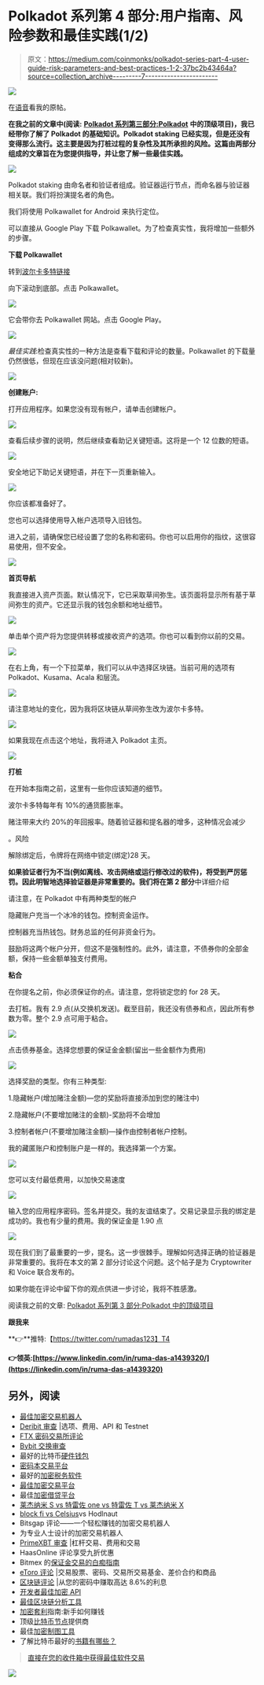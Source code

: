 # Polkadot 系列第 4 部分:用户指南、风险参数和最佳实践(1/2)

> 原文：<https://medium.com/coinmonks/polkadot-series-part-4-user-guide-risk-parameters-and-best-practices-1-2-37bc2b43464a?source=collection_archive---------7----------------------->

![](img/697c86e6e760d055808ea64b6759c27c.png)

在[语音](https://www.voice.com/post/@tulip/polkadot-series-part-4-user-guide-risk-parameters-and-best-practices-12-1605797528-1)看我的原帖。

**在我之前的文章中(阅读:** [**Polkadot 系列第三部分:Polkadot**](https://tulip311bit.medium.com/polkadot-series-part-3-top-projects-in-polkadot-1269df1dc173) **中的顶级项目)，我已经带你了解了 Polkadot 的基础知识。Polkadot staking 已经实现，但是还没有变得那么流行。这主要是因为打桩过程的复杂性及其所承担的风险。这篇由两部分组成的文章旨在为您提供指导，并让您了解一些最佳实践。**

![](img/06ba96e5cf48da7b096396bae9d8c436.png)

Polkadot staking 由命名者和验证者组成。验证器运行节点，而命名器与验证器相关联。我们将扮演提名者的角色。

我们将使用 Polkawallet for Android 来执行定位。

可以直接从 Google Play 下载 Polkawallet。为了检查真实性，我将增加一些额外的步骤。

**下载 Polkawallet**

转到[波尔卡多特链接](https://polkadot.network/build)

向下滚动到底部。点击 Polkawallet。

![](img/b2cc1a41b640e4bac85ae4b069fb0199.png)

它会带你去 Polkawallet 网站。点击 Google Play。

![](img/4c65dd6cac9e8314b03388d4abe7176a.png)

*最佳实践*:检查真实性的一种方法是查看下载和评论的数量。Polkawallet 的下载量仍然很低，但现在应该没问题(相对较新)。

![](img/7b6d590eae6a9a03fb2614ac1af6df5d.png)

**创建账户:**

打开应用程序。如果您没有现有帐户，请单击创建帐户。

![](img/e7e2f9b3750ae813a8d033bd9e3cae95.png)

查看后续步骤的说明，然后继续查看助记关键短语。这将是一个 12 位数的短语。

![](img/c00c348d0b122fb292b7054f6238dece.png)

安全地记下助记关键短语，并在下一页重新输入。

![](img/1010bf79e582609f5423a4ca334c14b3.png)

你应该都准备好了。

您也可以选择使用导入帐户选项导入旧钱包。

进入之前，请确保您已经设置了您的名称和密码。你也可以启用你的指纹，这很容易使用，但不安全。

![](img/34e140168a6c52bac66c3639cdcfcd6e.png)

**首页导航**

我直接进入资产页面。默认情况下，它已采取草间弥生。该页面将显示所有基于草间弥生的资产。它还显示我的钱包余额和地址细节。

![](img/e86b3b2a03ec1dcbe8bfc138fa517f18.png)

单击单个资产将为您提供转移或接收资产的选项。你也可以看到你以前的交易。

![](img/f3657c515db238c15d5c79beb1496878.png)

在右上角，有一个下拉菜单，我们可以从中选择区块链。当前可用的选项有 Polkadot、Kusama、Acala 和层流。

![](img/610ca0e30daf692e127ca4ecc83d0f62.png)

请注意地址的变化，因为我将区块链从草间弥生改为波尔卡多特。

![](img/14bc1118faf17b6920eb4cca1414552c.png)

如果我现在点击这个地址，我将进入 Polkadot 主页。

![](img/226e1c521a31c43772cc2e1dbec466ea.png)

**打桩**

在开始本指南之前，这里有一些你应该知道的细节。

波尔卡多特每年有 10%的通货膨胀率。

赌注带来大约 20%的年回报率。随着验证器和提名器的增多，这种情况会减少

。风险

解除绑定后，令牌将在网络中锁定(绑定)28 天。

**如果验证者行为不当(例如离线、攻击网络或运行修改过的软件)，将受到严厉惩罚。因此明智地选择验证器是非常重要的。我们将在第 2 部分**中详细介绍

请注意，在 Polkadot 中有两种类型的帐户

隐藏账户充当一个冰冷的钱包。控制资金运作。

控制器充当热钱包。财务总监的任何非资金行为。

鼓励将这两个帐户分开，但这不是强制性的。此外，请注意，不债券你的全部金额，保持一些金额单独支付费用。

**粘合**

在你提名之前，你必须保证你的点。请注意，您将锁定您的 for 28 天。

去打桩。我有 2.9 点(从交换机发送)。截至目前，我还没有债券和点，因此所有参数为零。整个 2.9 点可用于粘合。

![](img/097a60c381c2a573bf6053a389687131.png)

点击债券基金。选择您想要的保证金金额(留出一些金额作为费用)

![](img/13331603ec7ca3bafc1b65615b0b9d23.png)

选择奖励的类型。你有三种类型:

1.隐藏帐户(增加赌注金额)—您的奖励将直接添加到您的赌注中)

2.隐藏帐户(不要增加赌注的金额)-奖励将不会增加

3.控制者帐户(不要增加赌注金额)—操作由控制者帐户控制。

我的藏匿账户和控制账户是一样的。我选择第一个方案。

![](img/ab2430075bf2941b343f9386a83c6e24.png)

您可以支付最低费用，以加快交易速度

![](img/78f826f666d2e32fed40d0fc9754aec4.png)

输入您的应用程序密码。签名并提交。我的友谊结束了。交易记录显示我的绑定是成功的。我也有少量的费用。我的保证金是 1.90 点

![](img/dc27417dd5f888c7f7f7f52029ac0fc3.png)

现在我们到了最重要的一步，提名。这一步很棘手。理解如何选择正确的验证器是非常重要的。我将在本文的第 2 部分讨论这个问题。这个帖子是为 Cryptowriter 和 Voice 联合发布的。

如果你能在评论中留下你的观点供进一步讨论，我将不胜感激。

阅读我之前的文章: [](https://voice.com/post/@tulip/polkadot-series-part-2-what-polkadot-offers-to-its-ecosystem-projects-1605205302-1) [Polkadot 系列第 3 部分:Polkadot 中的顶级项目](https://tulip311bit.medium.com/polkadot-series-part-3-top-projects-in-polkadot-1269df1dc173)

**跟我来**

**👉**推特:【https://twitter.com/rumadas123】T4

**👉领英:[https://www.linkedin.com/in/ruma-das-a1439320/](https://linkedin.com/in/ruma-das-a1439320)**

## 另外，阅读

*   [最佳加密交易机器人](/coinmonks/whats-the-best-crypto-trading-bot-in-2020-top-8-bitcoin-trading-bot-c16adeb13317)
*   [Deribit 审查](/coinmonks/deribit-review-options-fees-apis-and-testnet-2ca16c4bbdb2) |选项、费用、API 和 Testnet
*   [FTX 密码交易所评论](/coinmonks/ftx-crypto-exchange-review-53664ac1198f)
*   [Bybit 交换审查](/coinmonks/bybit-exchange-review-dbd570019b71)
*   最好的比特币[硬件钱包](/coinmonks/the-best-cryptocurrency-hardware-wallets-of-2020-e28b1c124069?source=friends_link&sk=324dd9ff8556ab578d71e7ad7658ad7c)
*   [密码本交易平台](/coinmonks/top-10-crypto-copy-trading-platforms-for-beginners-d0c37c7d698c)
*   最好的[加密税务软件](/coinmonks/best-crypto-tax-tool-for-my-money-72d4b430816b)
*   [最佳加密交易平台](/coinmonks/the-best-crypto-trading-platforms-in-2020-the-definitive-guide-updated-c72f8b874555)
*   最佳[加密借贷平台](/coinmonks/top-5-crypto-lending-platforms-in-2020-that-you-need-to-know-a1b675cec3fa)
*   [莱杰纳米 S vs 特雷佐 one vs 特雷佐 T vs 莱杰纳米 X](https://blog.coincodecap.com/ledger-nano-s-vs-trezor-one-ledger-nano-x-trezor-t)
*   [block fi vs Celsius](/coinmonks/blockfi-vs-celsius-vs-hodlnaut-8a1cc8c26630)vs Hodlnaut
*   Bitsgap 评论——一个轻松赚钱的加密交易机器人
*   为专业人士设计的加密交易机器人
*   [PrimeXBT 审查](/coinmonks/primexbt-review-88e0815be858) |杠杆交易、费用和交易
*   HaasOnline 评论享受九折优惠
*   Bitmex 的[保证金交易的白痴指南](/coinmonks/the-idiots-guide-to-margin-trading-on-bitmex-dbbd7742c6fc?source=friends_link&sk=7bfa99d2a181142510c8442c8ddb0786)
*   [eToro 评论](/coinmonks/etoro-review-78807ddeb33c) |交易股票、密码、交易所交易基金、差价合约和商品
*   [区块链评论](/coinmonks/blockfi-review-53096053c097) |从您的密码中赚取高达 8.6%的利息
*   [开发者最佳加密 API](/coinmonks/best-crypto-apis-for-developers-5efe3a597a9f)
*   [最佳区块链分析工具](https://bitquery.io/blog/best-blockchain-analysis-tools-and-software)
*   [加密套利](/coinmonks/crypto-arbitrage-guide-how-to-make-money-as-a-beginner-62bfe5c868f6)指南:新手如何赚钱
*   顶级[比特币节点](https://blog.coincodecap.com/bitcoin-node-solutions)提供商
*   最佳[加密制图工具](/coinmonks/what-are-the-best-charting-platforms-for-cryptocurrency-trading-85aade584d80)
*   了解比特币最好的[书籍有哪些？](/coinmonks/what-are-the-best-books-to-learn-bitcoin-409aeb9aff4b)

> [直接在您的收件箱中获得最佳软件交易](/coinmonks/newsletters/coinmonks)

[![](img/160ce73bd06d46c2250251e7d5969f9d.png)](https://medium.com/coinmonks/newsletters/coinmonks)